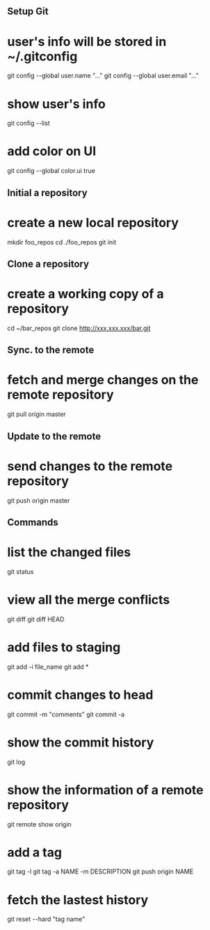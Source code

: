 Setup Git
---------

# user's info will be stored in ~/.gitconfig
git config --global user.name "..."
git config --global user.email "..."

# show user's info
git config --list

# add color on UI
git config --global color.ui true


Initial a repository
--------------------

# create a new local repository
mkdir foo_repos
cd ./foo_repos
git init


Clone a repository
------------------

# create a working copy of a repository
cd ~/bar_repos
git clone http://xxx.xxx.xxx/bar.git


Sync. to the remote
-------------------

# fetch and merge changes on the remote repository
git pull origin master


Update to the remote
--------------------

# send changes to the remote repository
git push origin master


Commands
--------

#  list the changed files
git status

# view all the merge conflicts
git diff
git diff HEAD

# add files to staging
git add -i file_name
git add *

# commit changes to head
git commit -m "comments"
git commit -a

# show the commit history
git log

# show the information of a remote repository
git remote show origin

# add a tag
git tag -l
git tag -a NAME -m DESCRIPTION
git push origin NAME

# fetch the lastest history
git reset --hard "tag name"

